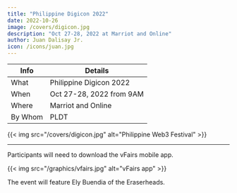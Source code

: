 ```yaml
---
title: "Philippine Digicon 2022"
date: 2022-10-26
image: /covers/digicon.jpg
description: "Oct 27-28, 2022 at Marriot and Online"
author: Juan Dalisay Jr.
icon: /icons/juan.jpg
---
```




Info | Details 
--- | ---
What | Philippine Digicon 2022
When | Oct 27-28, 2022 from 9AM
Where | Marriot and Online
By Whom | PLDT

{{< img src="/covers/digicon.jpg" alt="Philippine Web3 Festival" >}}

---

Participants will need to download the vFairs mobile app. 

{{< img src="/graphics/vfairs.jpg" alt="vFairs app" >}}

The event will feature Ely Buendia of the Eraserheads. 
